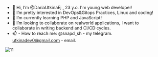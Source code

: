 - 👋 Hi, I’m @DariaUtkinaEj , 23 y.o. I'm young web developer!
- 👀 I’m pretty interested in DevOps&Gitops Practices, Linux and coding!
- 🌱 I’m currently learning PHP and JavaScript!
- 💞️ I’m looking to collaborate on realworld applications, I want to collaborate in writing backend and CI/CD cycles.
- 📫 -    How to reach me: @snapd_sh - my telegram. utkinadev0@gmail.com - email.

![11](https://github.com/DariaUtkinaEj/DariaUtkinaEj/assets/109919790/b39d0760-4941-4346-a3df-7cfdce9297b0)

